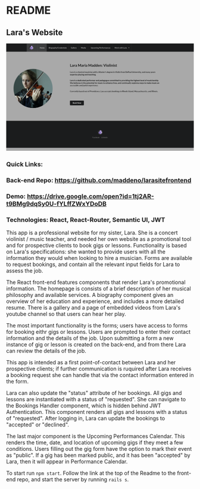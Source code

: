 # README

## Lara's Website

![](src/assets/larasite_screenshot.png)

### Quick Links:

### Back-end Repo: https://github.com/maddeno/larasitefrontend

### Demo: https://drive.google.com/open?id=1tj2AR-t9BMg9dqSy0U-fYLffZWxYDoDB

### Technologies: React, React-Router, Semantic UI, JWT

This app is a professional website for my sister, Lara. She is a concert violinist / music teacher, and needed her own website as a promotional tool and for prospective clients to book gigs or lessons. Functionality is based on Lara's specifications: she wanted to provide users with all the information they would when looking to hire a musician. Forms are available to request bookings, and contain all the relevant input fields for Lara to assess the job. 

The React front-end features components that render Lara's promotional information. The homepage is consists of a brief description of her musical philosophy and available services. A biography component gives an overview of her education and experience, and includes a more detailed resume. There is a gallery and a page of embedded videos from Lara's youtube channel so that users can hear her play. 

The most important functionality is the forms; users have access to forms for booking eithr gigs or lessons. Users are prompted to enter their contact information and the details of the job. Upon submitting a form a new instance of gig or lesson is created on the back-end, and from there Lara can review the details of the job. 

This app is intended as a first point-of-contact between Lara and her prospective clients; if further communication is ruquired after Lara receives a booking request she can handle that via the contact information entered in the form. 

Lara can also update the "status" attribute of her bookings. All gigs and lessons are instantiated with a status of "requested". She can navigate to the Bookings Handler component, which is hidden behind JWT Authentication. This component renders all gigs and lessons with a status of "requested". After logging in, Lara can update the bookings to "accepted" or "declined".

The last major component is the Upcoming Performances Calendar. This renders the time, date, and location of upcoming gigs if they meet a few conditions. Users filling out the gig form have the option to mark their event as "public". If a gig has been marked public, and it has been "accepted" by Lara, then it will appear in Performance Calendar. 

To start run ```npm start```. Follow the link at the top of the Readme to the front-end repo, and start the server by running ```rails s```.